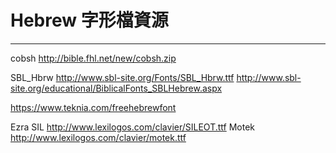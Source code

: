 # Hebrew 字形檔資源
---

cobsh  http://bible.fhl.net/new/cobsh.zip

SBL_Hbrw   http://www.sbl-site.org/Fonts/SBL_Hbrw.ttf
    http://www.sbl-site.org/educational/BiblicalFonts_SBLHebrew.aspx

https://www.teknia.com/freehebrewfont

Ezra SIL  http://www.lexilogos.com/clavier/SILEOT.ttf
Motek   http://www.lexilogos.com/clavier/motek.ttf